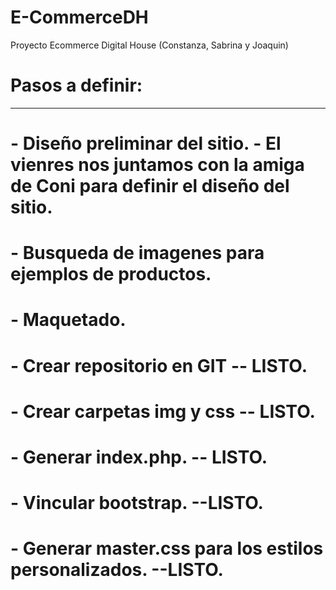 # E-CommerceDH
Proyecto Ecommerce Digital House (Constanza, Sabrina y Joaquin)

# Pasos a definir:
------------------
# - Diseño preliminar del sitio. - El vienres nos juntamos con la amiga de Coni para definir el diseño del sitio.
# - Busqueda de imagenes para ejemplos de productos.
# - Maquetado.
# - Crear repositorio en GIT -- LISTO.
# - Crear carpetas img y css -- LISTO.
# - Generar index.php. -- LISTO.
# - Vincular bootstrap. --LISTO.
# - Generar master.css para los estilos personalizados. --LISTO.
